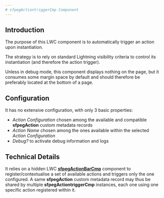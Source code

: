 ```yaml
---
# sfpegActiontriggerCmp Component
---
```


## Introduction

The purpose of this LWC component is to automatically trigger an action upon instantiation.

The strategy is to rely on standard Lightning visibility criteria to control its instantiation (and therefore
the action trigger).

Unless in debug mode, this component displays nothing on the page, but it consumes some margin space by default and should
therefore be preferably located at the bottom of a page.  


## Configuration

It has no extensive configuration, with only 3 basic properties:
* _Action Configuration_ chosen among the available and compatible **sfpegAction** custom metadata records
* _Action Name_  chosen among the ones available within the selected _Action Configuration_
* _Debug?_ to activate debug information and logs


## Technical Details

It relies on a hidden LWC **[sfpegActionBarCmp](/force-app/main/default/lwc/sfpegActionBarCmp/sfpegActionBarCmp.md)**
component to register/contextualise a set of available actions and triggers
only the one configured. A same **sfpegAction** custom metadata record may thus be shared by multiple **sfpegActiontriggerCmp**
instances, each one using one specific action registered within it.

